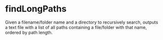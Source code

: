 # findLongPaths
Given a filename/folder name and a directory to recursively search, outputs a text file with a list of all paths containing a file/folder with that name, ordered by path length.
